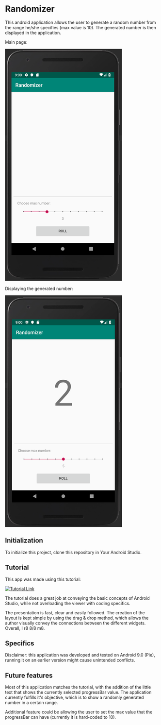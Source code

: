 # Randomizer
This android application allows the user to generate a random number from the range he/she specifies (max value is 10). The generated number is then displayed in the application.

Main page:

![freshApp](/img/appStart.PNG)

Displaying the generated number:

![displayNumber](/img/appRolled.PNG)

## Initialization
To initialize this project, clone this repository in Your Android Studio.

## Tutorial
This app was made using this tutorial:

[![Tutorial Link](http://img.youtube.com/vi/EOfCEhWq8sg/0.jpg)](http://www.youtube.com/watch?v=EOfCEhWq8sg)

The tutorial does a great job at conveying the basic concepts of Android Studio, while not overloading the viewer with coding specifics.

The presentation is fast, clear and easily followed. The creation of the layout is kept simple by using the drag & drop method, which allows the author visually convey the connections between the different widgets.
Overall, I r8 8/8 m8.

## Specifics
Disclaimer: this application was developed and tested on Android 9.0 (Pie), running it on an earlier version might cause unintended conflicts.

## Future features
Most of this application matches the tutorial, with the addition of the little text that shows the currently selected progressBar value. The application currently fulfills it's objective, which is to show a randomly generated number in a certain range.

Additional feature could be allowing the user to set the max value that the progressBar can have (currently it is hard-coded to 10).